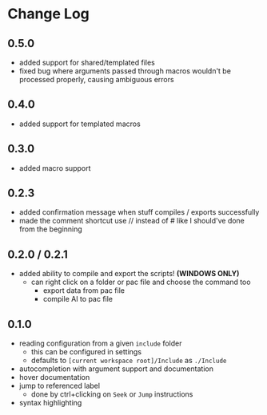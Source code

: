 # Change Log

## 0.5.0

- added support for shared/templated files
- fixed bug where arguments passed through macros wouldn't be processed properly, causing ambiguous errors

## 0.4.0

- added support for templated macros

## 0.3.0

- added macro support

## 0.2.3

- added confirmation message when stuff compiles / exports successfully
- made the comment shortcut use // instead of # like I should've done from the beginning

## 0.2.0 / 0.2.1

- added ability to compile and export the scripts! **(WINDOWS ONLY)**
  - can right click on a folder or pac file and choose the command too
    - export data from pac file
    - compile AI to pac file

## 0.1.0

- reading configuration from a given `include` folder
  - this can be configured in settings
  - defaults to `[current workspace root]/Include` as `./Include`
- autocompletion with argument support and documentation
- hover documentation
- jump to referenced label
  - done by ctrl+clicking on `Seek` or `Jump` instructions
- syntax highlighting